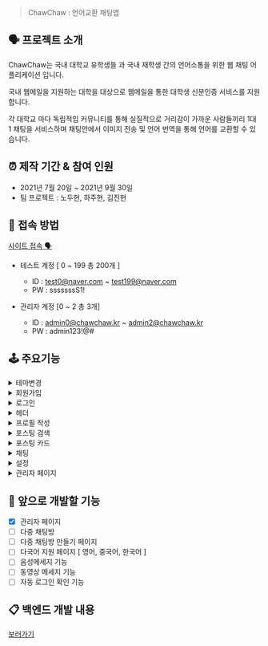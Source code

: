 > ChawChaw : 언어교환 채팅앱

## 🗣 프로젝트 소개

ChawChaw는 국내 대학교 유학생들 과 국내 재학생 간의 언어소통을 위한 웹 채팅 어플리케이션 입니다.

국내 웹메일을 지원하는 대학을 대상으로 웹메일을 통한 대학생 신분인증 서비스를 지원합니다.

각 대학교 마다 독립적입 커뮤니티를 통해 실질적으로 거리감이 가까운 사람들끼리 1대 1 채팅을 서비스하며 채팅안에서 이미지 전송 및 언어 번역을 통해 언어를 교환할 수 있습니다.

## ⏰ 제작 기간 & 참여 인원

- 2021년 7월 20일 ~ 2021년 9월 30일
- 팀 프로젝트 : 노두현, 하주현, 김진현

## 🚪 접속 방법

[사이트 접속 🗣](https://chawchaw.vercel.app/)

- 테스트 계정 [ 0 ~ 199 총 200개 ]
  - ID : test0@naver.com ~ test199@naver.com
  - PW : sssssssS1!

- 관리자 계정 [0 ~ 2 총 3개]
  - ID : admin0@chawchaw.kr  ~ admin2@chawchaw.kr
  - PW  : admin123!@#
  
## 🕹 주요기능

<details>
    <summary>테마변경</summary>

- 웹 애플리 케이션 전반에 걸쳐 다크모드, 라이트 모드 설정이 가능합니다.
</details>
<details>
    <summary>회원가입</summary>   

- 일반 회원가입
  * 로그인 페이지 → 일반 회원가입 버튼 → 웹메일 인증 페이지

    ![회원가입-일반1](https://user-images.githubusercontent.com/57996756/137507419-18929cbc-7247-4514-82ed-878616d0d4e5.gif)
  * 웹메일 주소 입력 → 발송하기 버튼 →  웹 메일 유효성 검사 → 웹 메일 인증 번호 발송

    ![회원가입-일반2](https://user-images.githubusercontent.com/57996756/137507433-57dc183a-4357-4363-97c1-e26018ffb974.gif)
  * 인증번호 입력 → 회원 정보 입력 버튼 → 웹 메일 인증 번호 유효성 검사 → 회원가입 정보 입력 페이지

    ![회원가입-일반3](https://user-images.githubusercontent.com/57996756/137507446-804af429-1db0-41ea-9a1e-28009e9451d3.gif)

    ![회원가입-일반4](https://user-images.githubusercontent.com/57996756/137507964-cb3766e7-d81e-4bfc-a609-70a357fa2e32.gif)
  * 이메일 유효성 검사 → 이메일 중복검사 → 비밀번호 유효성 검사 → 그외 정보 입력 → 회원가입버튼 →  회원가입 [GUEST]

    ![회원가입-일반5](https://user-images.githubusercontent.com/57996756/137507451-8ac5d0b3-df2a-45c6-b3de-433fe56ba873.gif)

    ![회원가입-일반6](https://user-images.githubusercontent.com/57996756/137507458-cc992554-58ca-4212-8983-d2323c8be85f.gif)

    ![회원가입-일반7](https://user-images.githubusercontent.com/57996756/137507461-20da9436-07f0-4050-9a2f-b3dfb4badcd1.gif)

  ❗️ [GUSET]는 프로필 작성을 하지 않은 회원으로 채팅기능에 제한이 있습니다.
- 소셜 회원가입
  * 로그인 페이지 → [카카오, 페이스북 버튼] → 소셜 로그인 인증 → 회원가입 여부 확인
  * 비가입 회원인경우 → 회원가입진행 → 웹메일 인증 페에지
  * 웹메일 주소 입력 → 발송하기 버튼 →  웹 메일 유효성 검사 → 웹 메일 인증 번호 발송
  * 회원가입 버튼 → 회원가입 [GUEST]
</details>
<details>
    <summary>로그인</summary>

- 일반 로그인
  * 로그인 페이지 → 이메일, 비밀번호 입력 → 로그인 버튼 → 로그인
  * 학교별  페이지

    ![로그인-일반1](https://user-images.githubusercontent.com/57996756/137508150-915d7d93-4fb4-4974-af82-ee042ffb6cba.gif)
- 소셜 로그인
  * 로그인 페이지 → [카카오, 페이스북 버튼] → 소셜 로그인 인증 → 로그인
  * 학교별 페이지
</details>
<details>
    <summary>헤더</summary>

- 프로필

  ![헤더-프로필창](https://user-images.githubusercontent.com/57996756/137508234-257fa8c4-3716-44c5-93da-af44211ddc2a.gif)
  * 프로필 수정 : 프로필 수정 페이지 이동
  * 채팅창 : 채팅 페이지 이동
  * 설정 : 회원탈퇴 , 소속대학확인, 차단 목록 관리
  * 로그아웃 : 로그아웃 → 로그인 페이지 이동

- 새로운 알림
  * 새로운 메세지
    + [ 프로필 사진, 이름, 보낸 메세지, 보낸 메세지 시간 ] 이 표시 됩니다.
    + 해당 메세지를 클릭하면 채팅방으로 이동합니다.

      ![새로운메세지 - 알림번호 변함](https://user-images.githubusercontent.com/57996756/137508394-7a69dc0e-79d5-4045-b6d4-4c390f269ef1.gif함.gif)

      ![헤더-새로운메세지2](https://user-images.githubusercontent.com/57996756/137508429-1c5b700f-0565-42c9-b0f7-9a1ce3aae75e.gif)

      ![헤더-새로운메세지4](https://user-images.githubusercontent.com/57996756/137508448-1cbbe794-c963-4e74-bea8-f0d721d2716a.gif)

  * 좋아요 메세지
    + [ 프로필 사진, 이름, 좋아요 , 좋아요취소 , 클릭 시간 ] 이 표시 됩니다.
</details>
<details>
    <summary>프로필 작성</summary>

![프로필1](https://user-images.githubusercontent.com/57996756/137509319-a15cd315-f743-453e-a9d4-ec24dbe53665.gif)

- 이미지 수정
  * 이미지 버튼 → 5MB 이하 이미지 선택 → 이미지 업로드 완료

    ![프로필2](https://user-images.githubusercontent.com/57996756/137508526-6761e07c-19e9-4a50-ae27-de5e55893a02.gif)
- 이미지 삭제
  * 이미지 삭제버튼 → 이미지 삭제 완료

    ![프로필3](https://user-images.githubusercontent.com/57996756/137508541-5112376d-0f8a-4745-984c-1624eeb7e4d4.gif)
- 자기소개 수정
  * 코멘트 수정 버튼 → 코멘트 수정 → 업데이트 버튼

    ![프로필4](https://user-images.githubusercontent.com/57996756/137508546-7dca0886-49af-4a24-9063-b30e13bdae71.gif)
- 국적, 할수있는 언어, 배우고 싶은언어 추가
  * '+' 버튼 → dropbox 버튼 → select 박스에서 원하는 메뉴 선택'+'
  * '-' 버튼 → 이전 선택 박스 삭제

  ❗️ 국적은 최대 2개, 언어는 최대 4개 선택가능 합니다

  ![프로필5](https://user-images.githubusercontent.com/57996756/137509741-ba5b5852-a49f-42ab-bfd2-b8d35ca72b94.gif)
- SNS 주소 수정
  1. [facebook, instagram] 주소 수정 버튼 → 수정 → 업데이트 버튼

     ![프로필6](https://user-images.githubusercontent.com/57996756/137508567-8fb6f173-fd6a-448b-b346-768df094b813.gif)
- 프로필 업로드 버튼 → 프로필

  ![프로필7](https://user-images.githubusercontent.com/57996756/137508584-e760b057-1853-4eb6-a398-1d915b5709be.gif)

  ❗️ 프로필 업로드시 이미지, SNS 주소를 제외하고 국적, 언어, 희망언어 모두 하나이상 선택해야 업로드가 가능합니다.

  ![프로필8](https://user-images.githubusercontent.com/57996756/137509838-31d82bf0-cac8-4ddd-aede-08d94043ef63.gif)
</details>
<details>
    <summary>포스팅 검색</summary>

프로필 업로드를 하면 학교별 포스팅 페이지에 포스팅이 올라갑니다. 자기 자신의 포스팅은 볼 수 없습니다. 그리고 자신의 학교에 속한 학생들의 포스팅만 볼 수 있습니다. 포스팅은 자신의 프로필을 기반으로 올라갑니다.
- 검색창에 검색하고 싶은 이름 입력 [이름에 해당 입력한 단어가 들어가면 해당 유저의 포스팅이 검색됩니다.]

  ![포스팅1](https://user-images.githubusercontent.com/57996756/137510332-4e125f68-7e06-4291-babb-5a9696689dcd.gif)
- 모국어, 할수 있는 언어, 국적 선택

  ![포스팅2](https://user-images.githubusercontent.com/57996756/137510861-c76e5830-e352-455f-b044-a7a151e6958f.gif)
- Search 버튼 → 포스팅 검색 화면

  ![포스팅3](https://user-images.githubusercontent.com/57996756/137510343-edc96fa2-ba6a-4fe7-bd92-dafb711eda47.gif)

  ❗️자신이 차단한 유저는 검색되지 않습니다.

  ![포스팅4](https://user-images.githubusercontent.com/57996756/137510347-991d8076-bd2a-41b3-83c8-3d35105cef84.gif)
</details>
<details>
    <summary>포스팅 카드</summary>

검색화면에서 보이는 포스팅 카드에는 해당유저의 [ 프로필 사진, 이름, 대표 국적, 대표 언어, 대표 희망 언어 , 간략한 자기소개, 포스팅 좋아요, 포스팅이 올라간 후 시간, 포스팅 카드 조회수 ] 가 표시됩니다.

![포스트모달1](https://user-images.githubusercontent.com/57996756/137511957-ddaa8dd7-b5ff-46d5-a24a-5bb3f48e311f.gif)

- 해당 유저의 포스팅 카드를 클릭하면 포스트 카드 모달이 뜨며 자세한 해당 유저의 자세한 프로필을 확인 할수 있습니다.

  ![포스트모달5](https://user-images.githubusercontent.com/57996756/137511455-8b9c30ef-7ffd-48f2-9971-dd0f82e9e8cd.gif)
- 포스트 카드 모달에는  [ 프로필 사진, 이름, 국적들, 할 수 있는 언어들, 희망 언어들 , 자기소개 전체, 포스팅 좋아요, 포스팅이 올라간 후 시간, 포스팅 카드 조회수, sns 주소, 좋아요 버튼, 차단 버튼, 채팅버튼 ]게시됩니다.

- 좋아요

  ![포스트모달2](https://user-images.githubusercontent.com/57996756/137511439-85dedcb5-b530-4b51-808f-a54f39d16711.gif)
  * 좋아요 버튼 :  해당 사용자가 좋아요 표시가 되며 해당 사용자의 좋아요 갯수가 1 올라갑니다. → 좋아요 취소 버튼 변환
  * 좋아요 취소 버튼 : 좋아요 표시가 취소되며 해당 사용자의 좋아요 갯수가 1 내려갑니다. → 좋아요 버튼 변환
- 차단

  ![포스트모달3](https://user-images.githubusercontent.com/57996756/137511446-0dac14cc-a6be-4be4-922b-2bfa1e354152.gif)

  ![포스트모달4](https://user-images.githubusercontent.com/57996756/137511452-684c6417-057b-4905-9bff-a7827f9b472c.gif)
  * 차단 버튼
    + 해당 사용자가 보내는 메세지가 차단
    + 사용자와 차단 대상 모두 서로에게 채팅을 걸수 없음
    + 차단 상태에서 좋아요 취소는 가능하나 좋아요는 할 수 없음
    + 설정 페이지에서 차단목록 관리 가능
  * 차단 해제 버튼
    + 차단 상태의 모든 기능이 다시 정상화
- TryChat 버튼

  ![포스트모달-tryChat](https://user-images.githubusercontent.com/57996756/137511429-0e740858-c8a7-42eb-87c7-5b5e8bf1f868.gif)
  * 채팅방 페이지로 이동
  * 해당 사용자와의 채팅방 생성 → 채팅방 목록 추가
  * 해당 사용자와의 채팅방이 메인채팅방 → 메세지 입력창 활성화
</details>
<details>
    <summary>채팅</summary>

- 메인 채팅방
  * 헤더
    + 홈버튼 : 학교별 포스트 검색 페이지 이동

    ![채팅-홈](https://user-images.githubusercontent.com/57996756/137512228-b26c74fd-7374-4235-bf82-9e107a677aa6.gif)
  * 채팅방목록  버튼 [모바일 화면] : 채팅방 목록

    ![채팅-채팅목록](https://user-images.githubusercontent.com/57996756/137512226-bd60a8d2-df61-4c45-b7bd-2ffbbeb81b1d.gif)

    + 나가기 버튼 : 채팅방에서 나가기

    ![채팅-나가기](https://user-images.githubusercontent.com/57996756/137512447-d917a73e-44ed-432f-8520-3ea3cdab537e.gif)
  * 메세지 입력
    + 일반 텍스트 : 일반 텍스트 입력후 'enter' 혹은 보내기 버튼을 누르면 메세지 전송 → 메인 채팅방에 메시지

      ![채팅1](https://user-images.githubusercontent.com/57996756/137512233-9ef4d11a-ff2a-429d-8763-320dfc90bfe8.gif)
    + 이미지 보내기 : 이미지 버튼 누르고 이미지 선택 [5MB 이하 파일] →  이미지 전송 → 메인 채팅방에 이미지 메시지 띄우기

      ![채팅2](https://user-images.githubusercontent.com/57996756/137512235-5e05b398-8f9d-4200-ab6f-daa2e872ae3d.gif)
    + 메세지 번역 : 헤더에서 번역이 될 언어를 선택 → 번역을 원하는 메시지 박스 클릭 → 번역 버튼 생성 → 번역 버튼 클릭 → 메세지 박스의 언어가 헤더에 선택한 언어로 번역

      ![채팅3](https://user-images.githubusercontent.com/57996756/137512238-50db2750-0206-476f-bb98-9f5b8fbbec69.gif)

      ![채팅4](https://user-images.githubusercontent.com/57996756/137512241-a39c0a1a-7fb0-43a2-a460-30b287630ac9.gif)
    + 프로필 카드 : 상대방의 프로필 사진 클릭 → 간단한 프로필 카드 모달 생성 → 차단하기 버튼

      ![채팅5](https://user-images.githubusercontent.com/57996756/137512245-4d98cebe-69d8-41bb-9da2-d68cdff712dd.gif)

      ![채팅6](https://user-images.githubusercontent.com/57996756/137512246-d3d2ddf3-6d7e-4c66-8c49-1b2414636f1f.gif)
- 채팅 목록

  ![채팅-채팅목록](https://user-images.githubusercontent.com/57996756/137512226-bd60a8d2-df61-4c45-b7bd-2ffbbeb81b1d.gif)
  [ 프로필 사진, 이름, 마지막으로 보낸 메세지, 최근 메세지 시간, 몇개의 새로운 메세지가 왔는지 ] 가 표시 됩니다.

  * 상대방에게 새로운 채팅이 올 경우 : 새로운 채팅목록이 생성됩니다.

    ![채팅-새로운채팅](https://user-images.githubusercontent.com/57996756/137512195-af182622-9841-432d-a37e-878108ecf91a.gif)
  * 채팅페이지 들어올 때 : 해당 채팅방에서 새로운 메시지의 갯수를 표시합니다.

    ![채팅-새로운채팅2](https://user-images.githubusercontent.com/57996756/137512219-8a1cc267-1bbc-44ea-b605-ed2abf45dc9a.gif)
  * 채팅방 입장시 : 채팅방에 들어가면 해당 채팅방의 메세지들은 읽음 표시가 되어 새로운 메세지에서 제외 됩니다.

    ![채팅-새로운채팅입장](https://user-images.githubusercontent.com/57996756/137512222-41c04661-7553-4e8e-b8cf-d229ad3d8b91.gif)
  * 채팅방에서 알림 표시 : 메세지 알림을 제외한 좋아요 알림만 울립니다.

    ![채팅-좋아요알림](https://user-images.githubusercontent.com/57996756/137512224-b5563fc3-b92e-41ab-bec7-ce22c7ace6b3.gif)
    ❗️ 채팅중 상대방이 차단을 할 경우

    + 채팅방은 여전히 존재합니다. 다만 서로 메세지를 보낼수 없습니다.
    + 차단 된 채팅방에서 메세지를 보내면  더이상 메세지가 보내지지 않습니다.
    + 차단 한 이후의 메세지는 기록에 남겨지지 않습니다.
</details>

<details>
    <summary>설정</summary>

- 회원탈퇴 : 버튼을 누르면 ChawChaw 회원탈퇴가 됩니다. →  로그인 페이지

  ![회원삭제](https://user-images.githubusercontent.com/57996756/137512936-0cdbe718-328c-4a4c-abfa-72d66e588b43.gif)
- 소속 대학교 : 웹메일을 인증한 대학교가 표시됩니다. [ 수정 불가 ]
- 차단 목록 관리 : 차단한 유저 리스트가 표시됩니다.
  * 차단 해제 버튼 : 차단한 유저의 차단이 해제됩니다. → 차단 버튼 으로 변경 : 차단을 해제한  유저는 새로고침시 보이지 않습니다.
  * 차단 버튼 : 해당 유저를 차단합니다.  →  차단 해제 버튼으로 변경


</details>

<details>
    <summary>관리자 페이지</summary>

- 회원 정보 검색
- 회원 정보 관리
- 통계
  + 인기 검색 언어 순위
  + 선택 언어 순위
  + 선택 희망 언어 순위

</details>

## 🧩 앞으로 개발할 기능

- [x]  관리자 페이지
- [ ]  다중 채팅방
- [ ]  다중 채팅방 만들기 페이지
- [ ]  다국어 지원 페이지 [ 영어, 중국어, 한국어 ]
- [ ]  음성메세지 기능
- [ ]  동영상 메세지 기능
- [ ]  자동 로그인 확인 기능

## 📋 백엔드 개발 내용

[보러가기](BACKEND.md)